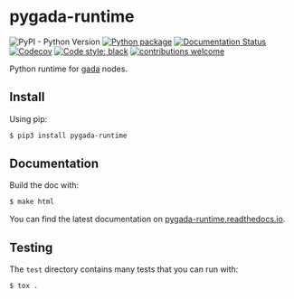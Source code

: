 # pygada-runtime

![PyPI - Python Version](https://img.shields.io/pypi/pyversions/pygada-runtime)
[![Python package](https://img.shields.io/github/workflow/status/gadalang/pygada-runtime/Python%20package)](https://github.com/gadalang/pygada-runtime/actions/workflows/python-package.yml)
[![Documentation Status](https://readthedocs.org/projects/pygada-runtime/badge/?version=latest)](https://pygada-runtime.readthedocs.io/en/latest/?badge=latest)
[![Codecov](https://img.shields.io/codecov/c/gh/gadalang/pygada-runtime?token=4CSJTL1ZML)](https://codecov.io/gh/gadalang/pygada-runtime)
[![Code style: black](https://img.shields.io/badge/code%20style-black-000000.svg)](https://github.com/psf/black)
[![contributions welcome](https://img.shields.io/badge/contributions-welcome-brightgreen.svg?style=flat)](https://github.com/gadalang/pygada-runtime/issues)

Python runtime for [gada](https://github.com/gadalang/gada) nodes.

## Install

Using pip:

```bash
$ pip3 install pygada-runtime
```

## Documentation

Build the doc with:

```bash
$ make html
```

You can find the latest documentation on [pygada-runtime.readthedocs.io](https://pygada-runtime.readthedocs.io/).

## Testing

The `test` directory contains many tests that you can run with:

```python
$ tox .
```
